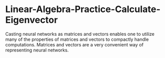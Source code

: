 # Linear-Algebra-Practice-Calculate-Eigenvector
Casting neural networks as matrices and vectors enables one to utilize many of the properties of matrices and vectors to compactly handle computations.  Matrices and vectors are a very convenient way of representing neural networks.   
